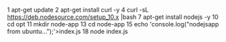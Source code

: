  1  apt-get update
    2  apt-get install curl -y
    4  curl -sL https://deb.nodesource.com/setup_10.x |bash
    7  apt-get install nodejs -y
   10  cd opt
   11  mkdir node-app
   13  cd node-app
   15  echo 'console.log("nodejsapp from ubuntu...");'>index.js
   18  node index.js
